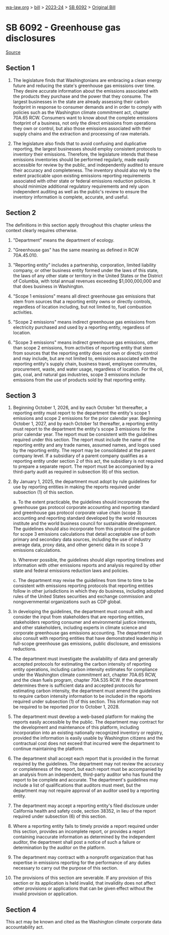[wa-law.org](/) > [bill](/bill/) > [2023-24](/bill/2023-24/) > [SB 6092](/bill/2023-24/sb/6092/) > [Original Bill](/bill/2023-24/sb/6092/1/)

# SB 6092 - Greenhouse gas disclosures

[Source](http://lawfilesext.leg.wa.gov/biennium/2023-24/Pdf/Bills/Senate%20Bills/6092.pdf)

## Section 1
1. The legislature finds that Washingtonians are embracing a clean energy future and reducing the state's greenhouse gas emissions over time. They desire accurate information about the emissions associated with the products they purchase and the power that they consume. The largest businesses in the state are already assessing their carbon footprint in response to consumer demands and in order to comply with policies such as the Washington climate commitment act, chapter 70A.65 RCW. Consumers want to know about the complete emissions footprint of a business, not only the direct emissions from operations they own or control, but also those emissions associated with their supply chains and the extraction and processing of raw materials.

2. The legislature also finds that to avoid confusing and duplicative reporting, the largest businesses should employ consistent protocols to inventory their emissions. Therefore, the legislature intends that these emissions inventories should be performed regularly, made easily accessible for review by the public, and independently audited to ensure their accuracy and completeness. The inventory should also rely to the extent practicable upon existing emissions reporting requirements associated with other state or federal emissions reduction policies. It should minimize additional regulatory requirements and rely upon independent auditing as well as the public's review to ensure the inventory information is complete, accurate, and useful.

## Section 2
The definitions in this section apply throughout this chapter unless the context clearly requires otherwise.

1. "Department" means the department of ecology.

2. "Greenhouse gas" has the same meaning as defined in RCW 70A.45.010.

3. "Reporting entity" includes a partnership, corporation, limited liability company, or other business entity formed under the laws of this state, the laws of any other state or territory in the United States or the District of Columbia, with total annual revenues exceeding $1,000,000,000 and that does business in Washington.

4. "Scope 1 emissions" means all direct greenhouse gas emissions that stem from sources that a reporting entity owns or directly controls, regardless of location including, but not limited to, fuel combustion activities.

5. "Scope 2 emissions" means indirect greenhouse gas emissions from electricity purchased and used by a reporting entity, regardless of location.

6. "Scope 3 emissions" means indirect greenhouse gas emissions, other than scope 2 emissions, from activities of reporting entity that stem from sources that the reporting entity does not own or directly control and may include, but are not limited to, emissions associated with the reporting entity's supply chain, business travel, employee commutes, procurement, waste, and water usage, regardless of location. For the oil, gas, coal, and natural gas industries, scope 3 emissions include emissions from the use of products sold by that reporting entity.

## Section 3
1. Beginning October 1, 2026, and by each October 1st thereafter, a reporting entity must report to the department the entity's scope 1 emissions and scope 2 emissions for the prior calendar year. Beginning October 1, 2027, and by each October 1st thereafter, a reporting entity must report to the department the entity's scope 3 emissions for the prior calendar year. The report must be consistent with the guidelines required under this section. The report must include the name of the reporting entity and any trade names, assumed names, and logos used by the reporting entity. The report may be consolidated at the parent company level. If a subsidiary of a parent company qualifies as a reporting entity under section 2 of this act, the subsidiary is not required to prepare a separate report. The report must be accompanied by a third-party audit as required in subsection (6) of this section.

2. By January 1, 2025, the department must adopt by rule guidelines for use by reporting entities in making the reports required under subsection (1) of this section.

    a. To the extent practicable, the guidelines should incorporate the greenhouse gas protocol corporate accounting and reporting standard and greenhouse gas protocol corporate value chain (scope 3) accounting and reporting standard developed by the world resources institute and the world business council for sustainable development. The guidelines should also incorporate from this protocol the guidance for scope 3 emissions calculations that detail acceptable use of both primary and secondary data sources, including the use of industry average data, proxy data, and other generic data in its scope 3 emissions calculations.

    b. Wherever possible, the guidelines should align reporting timelines and information with other emissions reports and analysis required by other state and federal emissions reduction laws and policies.

    c. The department may revise the guidelines from time to time to be consistent with emissions reporting protocols that reporting entities follow in other jurisdictions in which they do business, including adopted rules of the United States securities and exchange commission and nongovernmental organizations such as CDP global.

3. In developing the guidelines, the department must consult with and consider the input from stakeholders that are reporting entities, stakeholders reporting consumer and environmental justice interests, and other stakeholders, including experts in climate science and corporate greenhouse gas emissions accounting. The department must also consult with reporting entities that have demonstrated leadership in full-scope greenhouse gas emissions, public disclosure, and emissions reductions.

4. The department must investigate the availability of data and generally accepted protocols for estimating the carbon intensity of reporting entity operations, including carbon intensity estimates for compliance under the Washington climate commitment act, chapter 70A.65 RCW, and the clean fuels program, chapter 70A.535 RCW. If the department determines there is sufficient data and accepted protocols for estimating carbon intensity, the department must amend the guidelines to require carbon intensity information to be included in the reports required under subsection (1) of this section. This information may not be required to be reported prior to October 1, 2028.

5. The department must develop a web-based platform for making the reports easily accessible by the public. The department may contract for the development and maintenance of this platform, including incorporation into an existing nationally recognized inventory or registry, provided the information is easily usable by Washington citizens and the contractual cost does not exceed that incurred were the department to continue maintaining the platform.

6. The department shall accept each report that is provided in the format required by the guidelines. The department may not review the accuracy or completeness of the report, but each report must be accompanied by an analysis from an independent, third-party auditor who has found the report to be complete and accurate. The department's guidelines may include a list of qualifications that auditors must meet, but the department may not require approval of an auditor used by a reporting entity.

7. The department may accept a reporting entity's filed disclosure under California health and safety code, section 38352, in lieu of the report required under subsection (6) of this section.

8. Where a reporting entity fails to timely provide a report required under this section, provides an incomplete report, or provides a report containing inaccurate information as determined by the independent auditor, the department shall post a notice of such a failure or determination by the auditor on the platform.

9. The department may contract with a nonprofit organization that has expertise in emissions reporting for the performance of any duties necessary to carry out the purpose of this section.

10. The provisions of this section are severable. If any provision of this section or its application is held invalid, that invalidity does not affect other provisions or applications that can be given effect without the invalid provision or application.

## Section 4
This act may be known and cited as the Washington climate corporate data accountability act.
